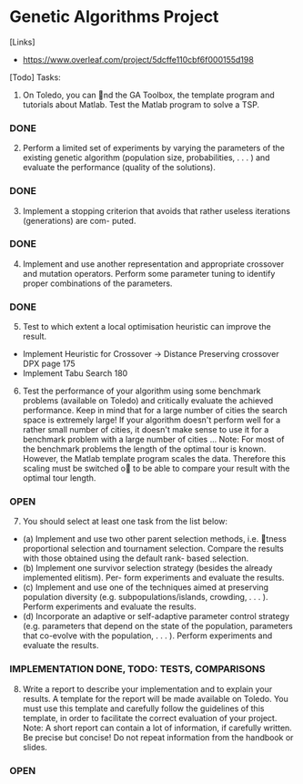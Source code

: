# Genetic Algorithms Project

[Links]
* https://www.overleaf.com/project/5dcffe110cbf6f000155d198

[Todo]
Tasks:

1. On Toledo, you can nd the GA Toolbox, the template program and tutorials about Matlab.
Test the Matlab program to solve a TSP.
### DONE
2. Perform a limited set of experiments by varying the parameters of the existing genetic algorithm
(population size, probabilities, . . . ) and evaluate the performance (quality of the solutions).
### DONE

3. Implement a stopping criterion that avoids that rather useless iterations (generations) are com-
puted.
### DONE

4. Implement and use another representation and appropriate crossover and mutation operators.
Perform some parameter tuning to identify proper combinations of the parameters.
### DONE

5. Test to which extent a local optimisation heuristic can improve the result.
* Implement Heuristic for Crossover -> Distance Preserving crossover DPX page 175
* Implement Tabu Search 180

6. Test the performance of your algorithm using some benchmark problems (available on Toledo)
and critically evaluate the achieved performance.
Keep in mind that for a large number of cities the search space is extremely large! If your
algorithm doesn't perform well for a rather small number of cities, it doesn't make sense to use
it for a benchmark problem with a large number of cities ...
Note: For most of the benchmark problems the length of the optimal tour is known. However,
the Matlab template program scales the data. Therefore this scaling must be switched o to be
able to compare your result with the optimal tour length.
### OPEN

7. You should select at least one task from the list below:
* (a) Implement and use two other parent selection methods, i.e. tness proportional selection
and tournament selection. Compare the results with those obtained using the default rank-
based selection.
* (b) Implement one survivor selection strategy (besides the already implemented elitism). Per-
form experiments and evaluate the results.
* (c) Implement and use one of the techniques aimed at preserving population diversity (e.g.
subpopulations/islands, crowding, . . . ). Perform experiments and evaluate the results.
* (d) Incorporate an adaptive or self-adaptive parameter control strategy (e.g. parameters that
depend on the state of the population, parameters that co-evolve with the population, . . . ).
Perform experiments and evaluate the results.
### IMPLEMENTATION DONE, TODO: TESTS, COMPARISONS

8. Write a report to describe your implementation and to explain your results. A template for the
report will be made available on Toledo. You must use this template and carefully follow the
guidelines of this template, in order to facilitate the correct evaluation of your project.
Note: A short report can contain a lot of information, if carefully written. Be precise but concise!
Do not repeat information from the handbook or slides.
### OPEN
